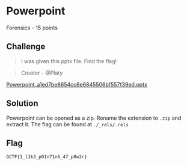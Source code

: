 # Powerpoint
Forensics - 15 points

## Challenge 
> I was given this pptx file. Find the flag!

> Creator - @Platy

[Powerpoint_a1ed7be8654cc6e6845506bf557f39ed.pptx](Powerpoint_a1ed7be8654cc6e6845506bf557f39ed.pptx)

## Solution

Powerpoint can be opened as a zip. Rename the extension to `.zip` and extract it.
The flag can be found at `./_rels/.rels`

## Flag
`GCTF{1_l1k3_p01n71n6_47_p0w3r}`
